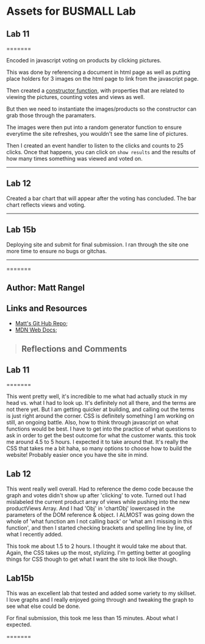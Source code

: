 # Assets for BUSMALL Lab

## Lab 11

=======

Encoded in javascript voting on products by clicking pictures.

This was done by referencing a document in html page as well as putting place holders for 3 images on the html page to link from the javascript page.

Then created a [constructor function](https://developer.mozilla.org/en-US/docs/Web/JavaScript/Reference/Classes/constructor), with properties that are related to viewing the pictures, counting votes and views as well.

But then we need to instantiate the images/products so the constructor can grab those through the paramaters.

The images were then put into a random generator function to ensure everytime the site refreshes, you wouldn't see the same line of pictures.

Then I created an event handler to listen to the clicks and counts to 25 clicks. Once that happens, you can click on `show results` and the results of how many times something was viewed and voted on.

------------

## Lab 12

Created a bar chart that will appear after the voting has concluded. The bar chart reflects views and voting.

------------

## Lab 15b

Deploying site and submit for final submission. I ran through the site one more time to ensure no bugs or gitchas.

------------

=======

## Author: Matt Rangel

## Links and Resources

* [Matt's Git Hub Repo](https://github.com/rangelMatt/about-me.git);
* [MDN Web Docs](https://developer.mozilla.org/en-US/);

> ## Reflections and Comments

## **Lab 11**

=======

This went pretty well, it's incredible to me what had actually stuck in my head vs. what I had to look up. It's definitely not all there, and the terms are not there yet. But I am getting quicker at building, and calling out the terms is just right around the corner.
CSS is definitely something I am working on still, an ongoing battle. Also, how to think through javascript on what functions would be best. I have to get into the practice of what questions to ask in order to get the best outcome for what the customer wants.
this took me around 4.5 to 5 hours. I expected it to take around that.
It's really the CSS that takes me a bit haha, so many options to choose how to build the website! Probably easier once you have the site in mind.

## **Lab 12**

This went really well overall. Had to reference the demo code because the graph and votes didn't show up after 'clicking' to vote. Turned out I had mislabeled the current product array of views while pushing into the new productViews Array. And I had 'Obj' in 'chartObj' lowercased in the parameters of the DOM reference & object. I ALMOST was going down the whole of 'what function am I not calling back' or 'what am I missing in this function', and then I started checking brackets and spelling line by line, of what I recently added.

This took me about 1.5 to 2 hours. I thought it would take me about that. Again, the CSS takes up the most, stylizing. I'm getting better at googling things for CSS though to get what I want the site to look like though.

## **Lab15b**

This was an excellent lab that tested and added some variety to my skillset. I love graphs and I really enjoyed going through and tweaking the graph to see what else could be done.

For final submission, this took me less than 15 minutes. About what I expected.

=======
